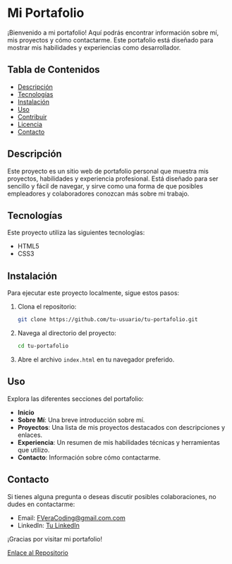 # Mi Portafolio

¡Bienvenido a mi portafolio! Aquí podrás encontrar información sobre mí, mis proyectos y cómo contactarme. Este portafolio está diseñado para mostrar mis habilidades y experiencias como desarrollador.

## Tabla de Contenidos

- [Descripción](#descripción)
- [Tecnologías](#tecnologías)
- [Instalación](#instalación)
- [Uso](#uso)
- [Contribuir](#contribuir)
- [Licencia](#licencia)
- [Contacto](#contacto)

## Descripción

Este proyecto es un sitio web de portafolio personal que muestra mis proyectos, habilidades y experiencia profesional. Está diseñado para ser sencillo y fácil de navegar, y sirve como una forma de que posibles empleadores y colaboradores conozcan más sobre mi trabajo.

## Tecnologías

Este proyecto utiliza las siguientes tecnologías:

- HTML5
- CSS3

## Instalación

Para ejecutar este proyecto localmente, sigue estos pasos:

1. Clona el repositorio:

    ```bash
    git clone https://github.com/tu-usuario/tu-portafolio.git
    ```

2. Navega al directorio del proyecto:

    ```bash
    cd tu-portafolio
    ```

3. Abre el archivo `index.html` en tu navegador preferido.

## Uso

Explora las diferentes secciones del portafolio:

- **Inicio**
- **Sobre Mí**: Una breve introducción sobre mí.
- **Proyectos**: Una lista de mis proyectos destacados con descripciones y enlaces.
- **Experiencia**: Un resumen de mis habilidades técnicas y herramientas que utilizo.
- **Contacto**: Información sobre cómo contactarme.

## Contacto

Si tienes alguna pregunta o deseas discutir posibles colaboraciones, no dudes en contactarme:

- Email: FVeraCoding@gmail.com.com
- LinkedIn: [Tu LinkedIn](https://www.linkedin.com/in/fernando-vera-bernal-874980301/)

¡Gracias por visitar mi portafolio!

[Enlace al Repositorio](https://gentle-fudge-873c5f.netlify.app/)
